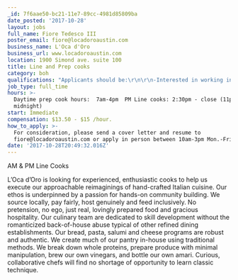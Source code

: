 ```yaml
---
_id: 7f6aae50-bc21-11e7-89cc-4981d85809ba
date_posted: '2017-10-28'
layout: jobs
full_name: Fiore Tedesco III
poster_email: fiore@locadoroaustin.com
business_name: L'Oca d'Oro
business_url: www.locadoroaustin.com
location: 1900 Simond ave. suite 100
title: Line and Prep cooks
category: boh
qualifications: "Applicants should be:\r\n\r\n-Interested in working in a new restaurant model that is striving to pay all of its employees fairly and equitably. 20% of included service charge is distributed between BOH. \r\n-Serious about working in a discrimination free environment.  We treat each other with respect and welcome only those whom are prepared to be held to a higher ethical standard in the kitchen. \r\n-Able to work 40-50 hours per week and have day/night flexibility.\r\n\r\nIn our first year L’Oca d’Oro was named a top new restaurant by Texas Monthly and Austin Monthly, top 10 restaurant overall by Austin Chronicle, top 20 overall by Austin 360 and chef Fiore Tedesco was awarded Eater Austin 2016 Chef of the Year."
job_type: full_time
hours: >-
  Daytime prep cook hours:  7am-4pm  PM Line cooks: 2:30pm - close (11pm -
  midnight)
start: Immediate
compensation: $13.50 - $15 /hour.
how_to_apply: >-
  For consideration, please send a cover letter and resume to
  fiore@locadoroaustin.com or apply in person between 10am-3pm Mon.-Fri.
date: '2017-10-28T20:49:32.016Z'
---
```

AM & PM Line Cooks
    
L’Oca d’Oro is looking for experienced, enthusiastic cooks to help us execute our  approachable reimaginings of hand-crafted Italian cuisine.  Our ethos is underpinned by a passion for hands-on community building.  We source locally, pay fairly, host genuinely and feed inclusively.  No pretension, no ego, just real, lovingly prepared food and gracious hospitality.  Our culinary team are dedicated to skill development without the romanticized back-of-house abuse typical of other refined dining establishments.  Our bread, pasta, salumi and cheese programs are robust and authentic. We create much of our pantry in-house using traditional methods.  We break down whole proteins, prepare produce with minimal manipulation, brew our own vinegars, and bottle our own amari.  Curious, collaborative chefs will find no shortage of opportunity to learn classic technique.
